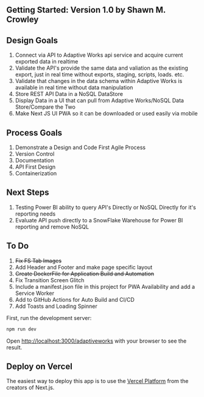 
## Getting Started: Version 1.0  by Shawn M. Crowley

## Design Goals

1. Connect via API to Adaptive Works api service and acquire current exported data in realtime
2. Validate the API's provide the same data and valiation as the existing export, just in real time without exports, staging, scripts, loads. etc.
3. Validate that changes in the data schema within Adaptive Works is available in real time without data manipulation
4. Store REST API Data in a NoSQL DataStore
5. Display Data in a UI that can pull from Adaptive Works/NoSQL Data Store/Compare the Two
6. Make Next JS UI PWA so it can be downloaded or used easily via mobile

## Process Goals

1. Demonstrate a Design and Code First Agile Process
2. Version Control
3. Documentation
4. API First Design
5. Containerization

## Next Steps

1. Testing Power BI ability to query API's Directly or NoSQL Directly for it's reporting needs
2. Evaluate API push directly to a SnowFlake Warehouse for Power BI reporting and remove NoSQL

## To Do

1. <strike>Fix FS Tab Images</strike>
2. Add Header and Footer and make page specific layout
3. <strike>Create DockerFile for Application Build and Automation</strike>
4. Fix Transition Screen Glitch
5. Include a manifest.json file in this project for PWA Availability and add a Service Worker
6. Add to GitHub Actions for Auto Build and CI/CD
7. Add Toasts and Loading Spinner

First, run the development server:

```bash
npm run dev

```

Open [http://localhost:3000/adaptiveworks](http://localhost:3000/adaptiveworks) with your browser to see the result.


## Deploy on Vercel

The easiest way to deploy this app is to use the [Vercel Platform](https://vercel.com/new?utm_medium=default-template&filter=next.js&utm_source=create-next-app&utm_campaign=create-next-app-readme) from the creators of Next.js.

